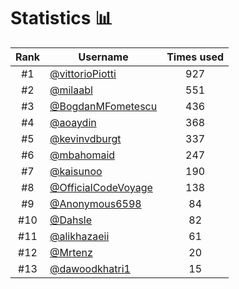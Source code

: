 # Statistics 📊

|Rank|Username|Times used|
:--------:|--------|:--------:|
|#1|[@vittorioPiotti](https://github.com/vittorioPiotti)|927|
|#2|[@milaabl](https://github.com/milaabl)|551|
|#3|[@BogdanMFometescu](https://github.com/BogdanMFometescu)|436|
|#4|[@aoaydin](https://github.com/aoaydin)|368|
|#5|[@kevinvdburgt](https://github.com/kevinvdburgt)|337|
|#6|[@mbahomaid](https://github.com/mbahomaid)|247|
|#7|[@kaisunoo](https://github.com/kaisunoo)|190|
|#8|[@OfficialCodeVoyage](https://github.com/OfficialCodeVoyage)|138|
|#9|[@Anonymous6598](https://github.com/Anonymous6598)|84|
|#10|[@Dahsle](https://github.com/Dahsle)|82|
|#11|[@alikhazaeii](https://github.com/alikhazaeii)|61|
|#12|[@Mrtenz](https://github.com/Mrtenz)|20|
|#13|[@dawoodkhatri1](https://github.com/dawoodkhatri1)|15|
